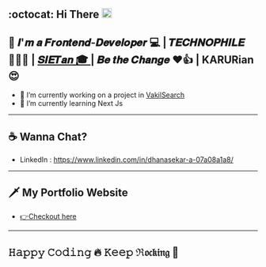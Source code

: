  <b > :octocat: Hi There  <img src="https://user-images.githubusercontent.com/39955420/147578264-bae0526c-028a-49d2-8af8-d08bb4edbd2a.gif" alt="hi" width="20" height="20"/> </b> <br/>
---
🦾 𝑰'𝒎 𝒂 𝑭𝒓𝒐𝒏𝒕𝒆𝒏𝒅-𝑫𝒆𝒗𝒆𝒍𝒐𝒑𝒆𝒓 💻 | 𝑻𝑬𝑪𝑯𝑵𝑶𝑷𝑯𝑰𝑳𝑬👨🏻‍💻 | <a href ="https://www.siet.ac.in/"> 𝑺𝑰𝑬𝑻𝒂𝒏 🎓 </a>| 𝑩𝒆 𝒕𝒉𝒆 𝑪𝒉𝒂𝒏𝒈𝒆 ❤️👍 |
 KARURian 😍 <br/>
---
- 🔭 I’m currently working on a project in <a href="https://vakilsearch.com/">VakilSearch</a>
- 🌱 I’m currently learning Next Js
---
## ☕ Wanna Chat?
- LinkedIn : <a href="https://www.linkedin.com/in/dhanasekar-a-07a08a1a8/">https://www.linkedin.com/in/dhanasekar-a-07a08a1a8/</a>
---
## 🗡️ My Portfolio Website <br/>
   - <a href="https://ds-portfolio-six.vercel.app/"> 👉Checkout here</a>
---
## 𝙷𝚊𝚙𝚙𝚢 𝙲𝚘𝚍𝚒𝚗𝚐 🔥 𝙺𝚎𝚎𝚙 ℜ𝔬𝔠𝔨𝔦𝔫𝔤 🚀


